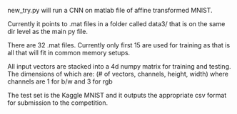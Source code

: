 new_try.py will run a CNN on matlab file of affine transformed MNIST.

Currently it points to .mat files in a folder called data3/ that is on the same dir level as the main py file.

There are 32 .mat files.  Currently only first 15 are used for training as that is all that will fit in common memory setups.

All input vectors are stacked into a 4d numpy matrix for training and testing.  The dimensions of which are:
(# of vectors, channels, height, width) where channels are 1 for b/w and 3 for rgb

The test set is the Kaggle MNIST and it outputs the appropriate csv format for submission to the competition.
